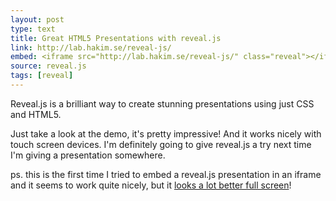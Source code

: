 ```yaml
---
layout: post
type: text
title: Great HTML5 Presentations with reveal.js
link: http://lab.hakim.se/reveal-js/
embed: <iframe src="http://lab.hakim.se/reveal-js/" class="reveal"></iframe>
source: reveal.js
tags: [reveal]
---
```


Reveal.js is a brilliant way to create stunning presentations using just
CSS and HTML5.

Just take a look at the demo, it's pretty impressive! And it works nicely
with touch screen devices. I'm definitely going to give reveal.js a try
next time I'm giving a presentation somewhere.

ps. this is the first time I tried to embed a reveal.js presentation in an
iframe and it seems to work quite nicely, but it 
[looks a lot better full screen](http://lab.hakim.se/reveal-js/)!
